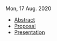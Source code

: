 
Mon, 17 Aug. 2020

- [Abstract](abstract.pdf)
- [Proposal](proposal.pdf)
- [Presentation](prelim_slides_2020-08.pdf)

